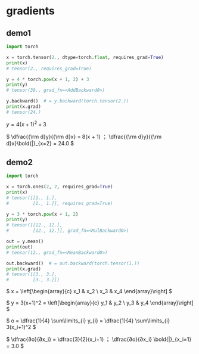 # gradients

## demo1

```python
import torch

x = torch.tensor(2., dtype=torch.float, requires_grad=True)
print(x)
# tensor(2., requires_grad=True)

y = 4 * torch.pow(x + 1, 2) + 3
print(y)
# tensor(39., grad_fn=<AddBackward0>)

y.backward()  # = y.backward(torch.tensor(2.))
print(x.grad)
# tensor(24.)
```

$y = 4(x+1)^2 + 3$

$
    \dfrac{{\rm d}y}{{\rm d}x} = 8(x + 1)
$；$
    \dfrac{{\rm d}y}{{\rm d}x}\bold{|}_{x=2} = 24.0
$

## demo2

```python
import torch

x = torch.ones(2, 2, requires_grad=True)
print(x)
# tensor([[1., 1.],
#         [1., 1.]], requires_grad=True)

y = 3 * torch.pow(x + 1, 2)
print(y)
# tensor([[12., 12.],
#         [12., 12.]], grad_fn=<MulBackward0>)

out = y.mean()
print(out)
# tensor(12., grad_fn=<MeanBackward0>)

out.backward()  # = out.backward(torch.tensor(1.))
print(x.grad)
# tensor([[3., 3.],
#         [3., 3.]])
```

$
    x
    = \left[\begin{array}{c}
            x_1 & x_2
        \\  x_3 & x_4
    \end{array}\right]
$

$
    y
    = 3(x+1)^2
    = \left[\begin{array}{c}
            y_1 & y_2
        \\  y_3 & y_4
    \end{array}\right]
$

$
    o
    = \dfrac{1}{4} \sum\limits_{i} y_{i}
    = \dfrac{1}{4} \sum\limits_{i} 3(x_i+1)^2
$

$
    \dfrac{∂o}{∂x_i} = \dfrac{3}{2}(x_i+1)
$；$
    \dfrac{∂o}{∂x_i} \bold{|}_{x_i=1}
    = 3.0
$
